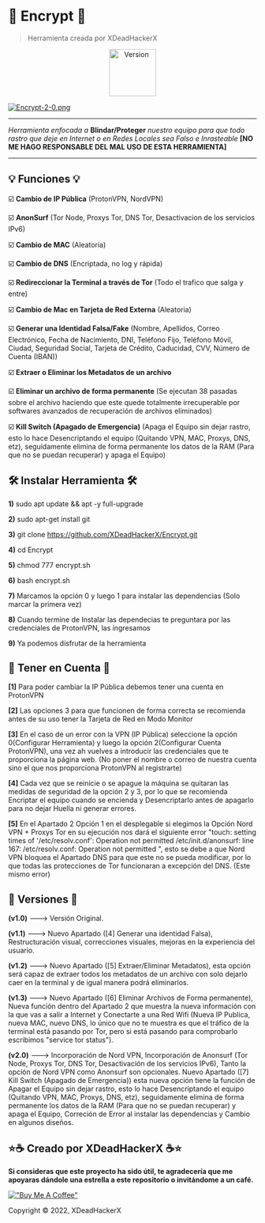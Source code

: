 # 🔐 Encrypt 🔐

> Herramienta creada por XDeadHackerX

<p align="center"><img width="95px" alt="Version" src="https://img.shields.io/badge/version-2.0-yelow.svg?style=for-the-badge"/></p>

[![Encrypt-2-0.png](https://i.postimg.cc/L822TYd3/Encrypt-2-0.png)](https://postimg.cc/567h9t2X)

---

*Herramienta enfocada a* **Blindar/Proteger** *nuestro equipo para que todo rastro que deje en Internet o en Redes Locales sea Falso e Inrasteable* **[NO ME HAGO RESPONSABLE DEL MAL USO DE ESTA HERRAMIENTA]**

---

## 💡 Funciones 💡

:ballot_box_with_check: **Cambio de IP Pública** (ProtonVPN, NordVPN)

:ballot_box_with_check: **AnonSurf** (Tor Node, Proxys Tor, DNS Tor, Desactivacion de los servicios IPv6)

:ballot_box_with_check: **Cambio de MAC** (Aleatoria)

:ballot_box_with_check: **Cambio de DNS** (Encriptada, no log y rápida)

:ballot_box_with_check: **Redireccionar la Terminal a través de Tor** (Todo el trafico que salga y entre)

:ballot_box_with_check: **Cambio de Mac en Tarjeta de Red Externa** (Aleatoria)

:ballot_box_with_check: **Generar una Identidad Falsa/Fake** (Nombre, Apellidos, Correo Electrónico, Fecha de Nacimiento, DNI, Teléfono Fijo, Teléfono Móvil, Ciudad, Seguridad Social, Tarjeta de Crédito, Caducidad, CVV, Número de Cuenta (IBAN))

:ballot_box_with_check: **Extraer o Eliminar los Metadatos de un archivo**

:ballot_box_with_check: **Eliminar un archivo de forma permanente** (Se ejecutan 38 pasadas sobre el archivo haciendo que este quede totalmente irrecuperable por softwares avanzados de recuperación de archivos eliminados)

:ballot_box_with_check: **Kill Switch (Apagado de Emergencia)** (Apaga el Equipo sin dejar rastro, esto lo hace Desencriptando el equipo (Quitando VPN, MAC, Proxys, DNS, etz), seguidamente elimina de forma permanente los datos de la RAM (Para que no se puedan recuperar) y apaga el Equipo)

## 🛠 Instalar Herramienta 🛠

**1)** sudo apt update && apt -y full-upgrade

**2)** sudo apt-get install git

**3)** git clone https://github.com/XDeadHackerX/Encrypt.git

**4)** cd Encrypt

**5)** chmod 777 encrypt.sh

**6)** bash encrypt.sh

**7)** Marcamos la opción 0 y luego 1 para instalar las dependencias (Solo marcar la primera vez)

**8)** Cuando termine de Instalar las dependecias te preguntara por las credenciales de ProtonVPN, las ingresamos

**9)** Ya podemos disfrutar de la herramienta

## 🎲 Tener en Cuenta 🎲

**[1]** Para poder cambiar la IP Pública debemos tener una cuenta en ProtonVPN

**[2]** Las opciones 3 para que funcionen de forma correcta se recomienda antes de su uso tener la Tarjeta de Red en Modo Monitor

**[3]** En el caso de un error con la VPN (IP Pública) seleccione la opción 0(Configurar Herramienta) y luego la opción 2(Configurar Cuenta ProtonVPN), una vez ah vuelves a introducir las credenciales que te proporciona la página web. (No poner el nombre o correo de nuestra cuenta sino el que nos proporciona ProtonVPN al registrarte)

**[4]** Cada vez que se reinicie o se apague la máquina se quitaran las medidas de seguridad de la opción 2 y 3, por lo que se recomienda Encriptar el equipo cuando se encienda y Desencriptarlo antes de apagarlo para no dejar Huella ni generar errores. 

**[5]** En el Apartado 2 Opción 1 en el desplegable si elegimos la Opción Nord VPN + Proxys Tor en su ejecución nos dará el siguiente error "touch: setting times of '/etc/resolv.conf': Operation not permitted
/etc/init.d/anonsurf: line 167: /etc/resolv.conf: Operation not permitted
", esto se debe a que Nord VPN bloquea el Apartado DNS para que este no se pueda modificar, por lo que todas las protecciones de Tor funcionaran a excepción del DNS. (Este mismo error)

## 🔎 Versiones 🔎

**(v1.0)** ---> Versión Original.

**(v1.1)** ---> Nuevo Apartado ([4] Generar una identidad Falsa), Restructuración visual, correcciones visuales, mejoras en la experiencia del usuario.

**(v1.2)** ---> Nuevo Apartado ([5] Extraer/Eliminar Metadatos), esta opción será capaz de extraer todos los metadatos de un archivo con solo dejarlo caer en la terminal y de igual manera podrá eliminarlos.

**(v1.3)** ---> Nuevo Apartado ([6] Eliminar Archivos de Forma permanente), Nueva función dentro del Apartado 2 que muestra la nueva información con la que vas a salir a Internet y Conectarte a una Red Wifi (Nueva IP Publica, nueva MAC, nuevo DNS, lo único que no te muestra es que el tráfico de la terminal está pasando por Tor, pero si está pasando para comprobarlo escribimos "service tor status").

**(v2.0)** ---> Incorporación de Nord VPN, Incorporación de Anonsurf (Tor Node, Proxys Tor, DNS Tor, Desactivación de los servicios IPv6), Tanto la opción de Nord VPN como Anonsurf son opcionales. Nuevo Apartado ([7] Kill Switch (Apagado de Emergencia)) esta nueva opción tiene la función de Apagar el Equipo sin dejar rastro, esto lo hace Desencriptando el equipo (Quitando VPN, MAC, Proxys, DNS, etz), seguidamente elimina de forma permanente los datos de la RAM (Para que no se puedan recuperar) y apaga el Equipo, Correción de Error al instalar las dependencias y Cambio en algunos diseños.

## ⭐☕ Creado por XDeadHackerX ☕⭐

**Si consideras que este proyecto ha sido útil, te agradecería que me apoyaras dándole una estrella a este repositorio o invitándome a un café.**

[!["Buy Me A Coffee"](https://www.buymeacoffee.com/assets/img/custom_images/orange_img.png)](https://www.buymeacoffee.com/XDeadHackerX)

Copyright © 2022, XDeadHackerX
